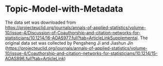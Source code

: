 # Topic-Model-with-Metadata

The data set was downloaded from https://projecteuclid.org/journals/annals-of-applied-statistics/volume-10/issue-4/Discussion-of-Coauthorship-and-citation-networks-for-statisticians/10.1214/16-AOAS977.full?tab=ArticleLinkSupplemental.
The original data set was collected by Pengsheng Ji and Jiashun Jin (https://projecteuclid.org/journals/annals-of-applied-statistics/volume-10/issue-4/Coauthorship-and-citation-networks-for-statisticians/10.1214/15-AOAS896.full?tab=ArticleLink)
